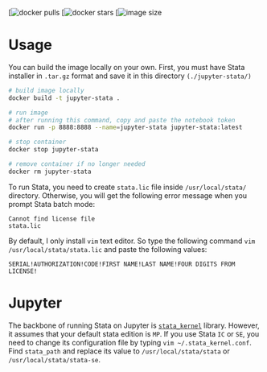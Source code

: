 [![docker pulls](https://img.shields.io/docker/pulls/ledwindra/jupyter-stata.svg)
[![docker stars](https://img.shields.io/docker/stars/ledwindra/jupyter-stata.svg)
[![image size](https://img.shields.io/docker/image-size/ledwindra/jupyter-stata.svg)

# Usage

You can build the image locally on your own. First, you must have Stata installer in `.tar.gz` format and save it in this directory `(./jupyter-stata/)`

```bash
# build image locally
docker build -t jupyter-stata .

# run image
# after running this command, copy and paste the notebook token
docker run -p 8888:8888 --name=jupyter-stata jupyter-stata:latest

# stop container
docker stop jupyter-stata

# remove container if no longer needed
docker rm jupyter-stata
```

To run Stata, you need to create `stata.lic` file inside `/usr/local/stata/` directory. Otherwise, you will get the following error message when you prompt Stata batch mode:

```
Cannot find license file
stata.lic
```

By default, I only install `vim` text editor. So type the following command `vim /usr/local/stata/stata.lic` and paste the following values:

```
SERIAL!AUTHORIZATION!CODE!FIRST NAME!LAST NAME!FOUR DIGITS FROM LICENSE!
```

# Jupyter
The backbone of running Stata on Jupyter is [`stata_kernel`](https://github.com/kylebarron/stata_kernel) library. However, it assumes that your default stata edition is `MP`. If you use Stata `IC` or `SE`, you need to change its configuration file by typing `vim ~/.stata_kernel.conf`. Find `stata_path` and replace its value to `/usr/local/stata/stata` or `/usr/local/stata/stata-se`.